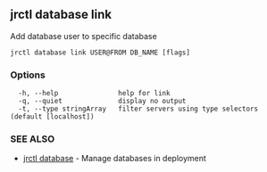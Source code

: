 ## jrctl database link

Add database user to specific database

```
jrctl database link USER@FROM DB_NAME [flags]
```

### Options

```
  -h, --help               help for link
  -q, --quiet              display no output
  -t, --type stringArray   filter servers using type selectors (default [localhost])
```

### SEE ALSO

* [jrctl database](jrctl_database.md)	 - Manage databases in deployment

